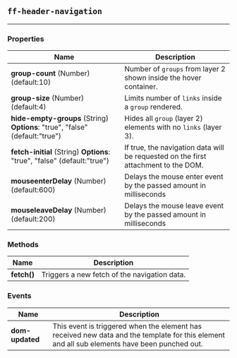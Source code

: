 ## `ff-header-navigation`
___
### Properties
| Name | Description |
| ---- | ----------- |
| **group-count** (Number) (default:10) | Number of `groups` from layer 2 shown inside the hover container. |
| **group-size** (Number) (default:4) | Limits number of `links` inside a `group` rendered. |
| **hide-empty-groups** (String) **Options**: "true", "false" (default:"true") | Hides all `group` (layer 2) elements with no `links` (layer 3). |
| **fetch-initial** (String) **Options**: "true", "false" (default:"true") | If true, the navigation data will be requested on the first attachment to the DOM. |
| **mouseenterDelay** (Number) (default:600) | Delays the mouse enter event by the passed amount in milliseconds |
| **mouseleaveDelay** (Number) (default:200) | Delays the mouse leave event by the passed amount in milliseconds |

### Methods
| Name | Description |
| ---- | ----------- |
| **fetch()** | Triggers a new fetch of the navigation data. |

### Events
| Name | Description |
| ---- | ----------- |
| **dom-updated** | This event is triggered when the element has received new data and the template for this element and all sub elements have been punched out. |
